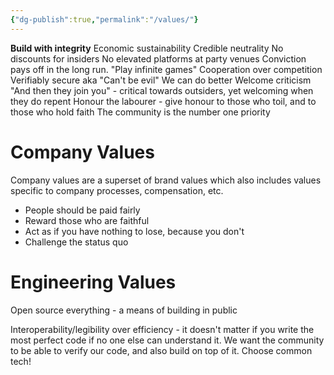 ```yaml
---
{"dg-publish":true,"permalink":"/values/"}
---
```


**Build with integrity**
Economic sustainability
Credible neutrality 
     No discounts for insiders
     No elevated platforms at party venues
Conviction pays off in the long run. "Play infinite games"
Cooperation over competition
Verifiably secure aka "Can't be evil"
We can do better
Welcome criticism
"And then they join you" - critical towards outsiders, yet welcoming when they do repent
Honour the labourer - give honour to those who toil, and to those who hold faith
The community is the number one priority

# Company Values
Company values are a superset of brand values which also includes values specific to company processes, compensation, etc.

- People should be paid fairly
- Reward those who are faithful
- Act as if you have nothing to lose, because you don't
- Challenge the status quo

# Engineering Values
Open source everything - a means of building in public

Interoperability/legibility over efficiency - it doesn't matter if you write the most perfect code if no one else can understand it. We want the community to be able to verify our code, and also build on top of it. Choose common tech!